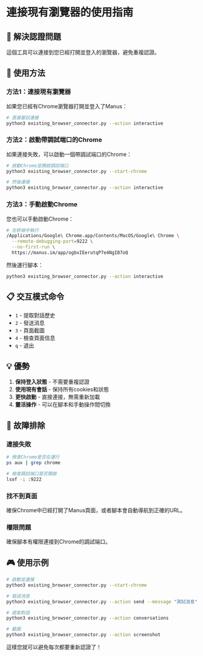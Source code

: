 # 連接現有瀏覽器的使用指南

## 🎯 解決認證問題

這個工具可以連接到您已經打開並登入的瀏覽器，避免重複認證。

## 🚀 使用方法

### 方法1：連接現有瀏覽器

如果您已經有Chrome瀏覽器打開並登入了Manus：

```bash
# 直接嘗試連接
python3 existing_browser_connector.py --action interactive
```

### 方法2：啟動帶調試端口的Chrome

如果連接失敗，可以啟動一個帶調試端口的Chrome：

```bash
# 啟動Chrome並開啟調試端口
python3 existing_browser_connector.py --start-chrome

# 然後連接
python3 existing_browser_connector.py --action interactive
```

### 方法3：手動啟動Chrome

您也可以手動啟動Chrome：

```bash
# 在終端中執行
/Applications/Google\ Chrome.app/Contents/MacOS/Google\ Chrome \
  --remote-debugging-port=9222 \
  --no-first-run \
  https://manus.im/app/ogbxIEerutqP7e4NgIB7oQ
```

然後運行腳本：
```bash
python3 existing_browser_connector.py --action interactive
```

## 📋 交互模式命令

- `1` - 提取對話歷史
- `2` - 發送消息  
- `3` - 頁面截圖
- `4` - 檢查頁面信息
- `q` - 退出

## 💡 優勢

1. **保持登入狀態** - 不需要重複認證
2. **使用現有會話** - 保持所有cookies和狀態
3. **更快啟動** - 直接連接，無需重新加載
4. **靈活操作** - 可以在腳本和手動操作間切換

## 🔧 故障排除

### 連接失敗
```bash
# 檢查Chrome是否在運行
ps aux | grep chrome

# 檢查調試端口是否開啟
lsof -i :9222
```

### 找不到頁面
確保Chrome中已經打開了Manus頁面，或者腳本會自動導航到正確的URL。

### 權限問題
確保腳本有權限連接到Chrome的調試端口。

## 🎮 使用示例

```bash
# 啟動並連接
python3 existing_browser_connector.py --start-chrome

# 發送消息
python3 existing_browser_connector.py --action send --message "測試消息"

# 提取對話
python3 existing_browser_connector.py --action conversations

# 截圖
python3 existing_browser_connector.py --action screenshot
```

這樣您就可以避免每次都要重新認證了！

